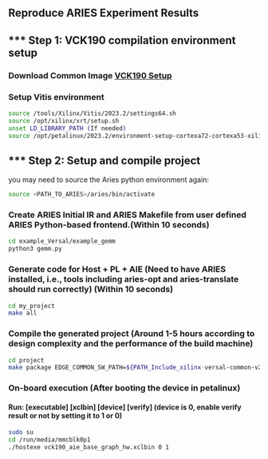 ##  Reproduce ARIES Experiment Results

## *** Step 1: VCK190 compilation environment setup 

### Download Common Image [VCK190 Setup](../utils/README.md#-vck190-setup)

### Setup Vitis environment
```sh 
source /tools/Xilinx/Vitis/2023.2/settings64.sh
source /opt/xilinx/xrt/setup.sh
unset LD_LIBRARY_PATH (If needed)
source /opt/petalinux/2023.2/environment-setup-cortexa72-cortexa53-xilinx-linux
```

## ***  Step 2: Setup and compile project

you may need to source the Aries python environment again:
```sh
source <PATH_TO_ARIES>/aries/bin/activate
```
### Create ARIES Initial IR and ARIES Makefile from user defined ARIES Python-based frontend.(Within 10 seconds)

```sh
cd example_Versal/example_gemm
python3 gemm.py
```

### Generate code for Host + PL + AIE (Need to have ARIES installed, i.e.,  tools including aries-opt and aries-translate should run correctly) (Within 10 seconds)
```sh
cd my_project
make all
```

### Compile the generated project (Around 1-5 hours according to design complexity and the performance of the build machine)
```sh
cd project
make package EDGE_COMMON_SW_PATH=${PATH_Include_xilinx-versal-common-v2023.2}
```

### On-board execution (After booting the device in petalinux)
#### Run: [executable] [xclbin] [device] [verify] (device is 0, enable verify result or not by setting it to 1 or 0)
```sh
sudo su
cd /run/media/mmcblk0p1
./hostexe vck190_aie_base_graph_hw.xclbin 0 1
```

